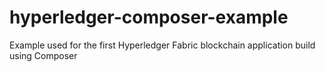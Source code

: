 # hyperledger-composer-example
Example used for the first Hyperledger Fabric blockchain application build using Composer
